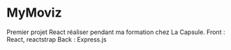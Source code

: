 # MyMoviz
Premier projet React réaliser pendant ma formation chez La Capsule.
Front : React, reactstrap
Back : Express.js
